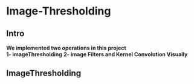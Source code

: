 # Image-Thresholding

## Intro
**We implemented two operations in this project**  
**1- imageThresholding**
**2- image Filters and Kernel Convolution Visually** 

## ImageThresholding
